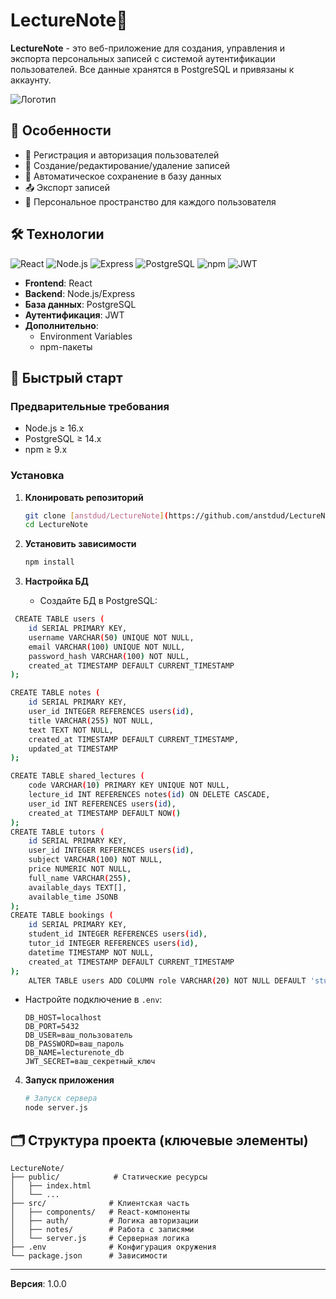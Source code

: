 # LectureNote📓

**LectureNote** - это веб-приложение для создания, управления и экспорта персональных записей с системой аутентификации пользователей. Все данные хранятся в PostgreSQL и привязаны к аккаунту.

![Логотип](public/favicon.ico)

## 🌟 Особенности
- 🔐 Регистрация и авторизация пользователей
- 📝 Создание/редактирование/удаление записей
- 💾 Автоматическое сохранение в базу данных
- 📤 Экспорт записей
- 👤 Персональное пространство для каждого пользователя


## 🛠 Технологии

![React](https://img.shields.io/badge/React-20232A?style=for-the-badge&logo=react&logoColor=61DAFB)
![Node.js](https://img.shields.io/badge/Node.js-43853D?style=for-the-badge&logo=node.js&logoColor=white)
![Express](https://img.shields.io/badge/Express-000000?style=for-the-badge&logo=express&logoColor=white)
![PostgreSQL](https://img.shields.io/badge/PostgreSQL-316192?style=for-the-badge&logo=postgresql&logoColor=white)
![npm](https://img.shields.io/badge/npm-CB3837?style=for-the-badge&logo=npm&logoColor=white)
![JWT](https://img.shields.io/badge/JWT-000000?style=for-the-badge&logo=JSON%20web%20tokens)

- **Frontend**: React
- **Backend**: Node.js/Express
- **База данных**: PostgreSQL
- **Аутентификация**: JWT
- **Дополнительно**:
    - Environment Variables
    - npm-пакеты

## 🚀 Быстрый старт

### Предварительные требования
- Node.js ≥ 16.x
- PostgreSQL ≥ 14.x
- npm ≥ 9.x

### Установка
1. **Клонировать репозиторий**
   ```bash
   git clone [anstdud/LectureNote](https://github.com/anstdud/LectureNote/tree/main)
   cd LectureNote
   ```

2. **Установить зависимости**
   ```bash
   npm install
   ```

3. **Настройка БД**
    - Создайте БД в PostgreSQL:
```bash
 CREATE TABLE users (
    id SERIAL PRIMARY KEY,
    username VARCHAR(50) UNIQUE NOT NULL,
    email VARCHAR(100) UNIQUE NOT NULL,
    password_hash VARCHAR(100) NOT NULL,
    created_at TIMESTAMP DEFAULT CURRENT_TIMESTAMP
);

CREATE TABLE notes (
    id SERIAL PRIMARY KEY,
    user_id INTEGER REFERENCES users(id),
    title VARCHAR(255) NOT NULL,
    text TEXT NOT NULL,
    created_at TIMESTAMP DEFAULT CURRENT_TIMESTAMP,
    updated_at TIMESTAMP
);

CREATE TABLE shared_lectures (
    code VARCHAR(10) PRIMARY KEY UNIQUE NOT NULL,
    lecture_id INT REFERENCES notes(id) ON DELETE CASCADE,
    user_id INT REFERENCES users(id),
    created_at TIMESTAMP DEFAULT NOW()
);
CREATE TABLE tutors (
    id SERIAL PRIMARY KEY,
    user_id INTEGER REFERENCES users(id),
    subject VARCHAR(100) NOT NULL,
    price NUMERIC NOT NULL,
    full_name VARCHAR(255),
    available_days TEXT[],
    available_time JSONB
);
CREATE TABLE bookings (
    id SERIAL PRIMARY KEY,
    student_id INTEGER REFERENCES users(id),
    tutor_id INTEGER REFERENCES users(id),
    datetime TIMESTAMP NOT NULL,
    created_at TIMESTAMP DEFAULT CURRENT_TIMESTAMP
);
    ALTER TABLE users ADD COLUMN role VARCHAR(20) NOT NULL DEFAULT 'student';
```

- Настройте подключение в `.env`:
  ```env
  DB_HOST=localhost
  DB_PORT=5432
  DB_USER=ваш_пользователь
  DB_PASSWORD=ваш_пароль
  DB_NAME=lecturenote_db
  JWT_SECRET=ваш_секретный_ключ
  ```
  
4. **Запуск приложения**
   ```bash
   # Запуск сервера
   node server.js
   ```

## 🗂 Структура проекта (ключевые элементы)
```
LectureNote/
├── public/            # Статические ресурсы
│   ├── index.html
│   └── ...
├── src/              # Клиентская часть
│   ├── components/   # React-компоненты
│   ├── auth/         # Логика авторизации
│   ├── notes/        # Работа с записями
│   └── server.js     # Серверная логика
├── .env              # Конфигурация окружения
└── package.json      # Зависимости
```


---

**Версия**: 1.0.0  
